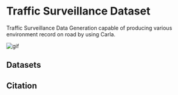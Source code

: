 # Traffic Surveillance Dataset
Traffic Surveillance Data Generation capable of producing various environment record on road by using Carla.

![gif](images/traffic_surveillance_intersection.gif)

## Datasets



## Citation  
